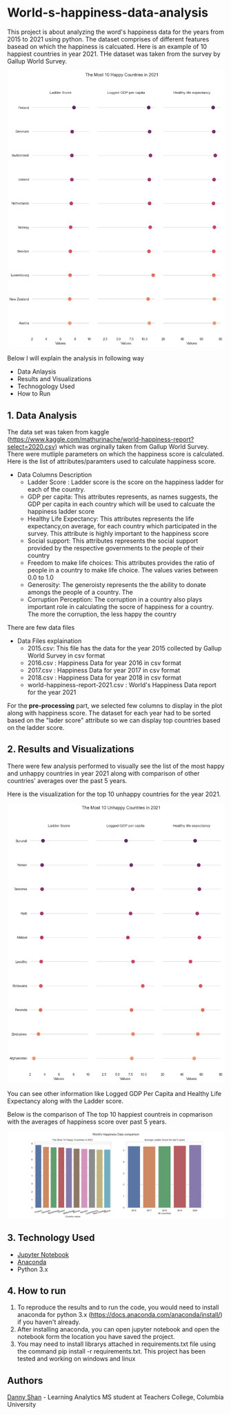 # World-s-happiness-data-analysis
This project is about analyzing the word's happiness data for the years from 2015 to 2021 using python. The dataset comprises of different features basead on which the happiness is calcuated. Here is an example of 10 happiest countries in year 2021. THe dataset was taken from the survey by Gallup World Survey.

![GitHub Logo](/Figures/Happy_2021.png)


Below I will explain the analysis in following way
* Data Anlaysis
* Results and Visualizations
* Technogology Used
* How to Run


## 1. Data Analysis

The data set was taken from kaggle (https://www.kaggle.com/mathurinache/world-happiness-report?select=2020.csv) which was orginally taken from Gallup World Survey. There were mutliple parameters on which the happiness score is calculated. Here is the list of attributes/paramters used to calculate happiness score.

 - Data Columns Description
    - Ladder Score : Ladder score is the score on the happiness ladder for each of the country.
    - GDP per capita: This attributes represents, as names suggests, the GDP per capita in each country which will be used to calcuate the happiness ladder score
    - Healthy Life Expectancy: This attributes represents the life expectancy,on average, for each country which participated in the survey. This attribute is highly important to the happiness score
    - Social support: This attributes represents the social support provided by the respective governments to the people of their country
    - Freedom to make life choices: This attributes provides the ratio of people in a country to make life choice. The values varies between 0.0 to 1.0
    - Generosity: The generoisty represents the the ability to donate amongs the people of a country. The
    - Corruption Perception: The corruption in a country also plays important role in calculating the socre of happiness for a country. The more the corruption, the less happy the country

There are few data files

- Data Files explaination
    - 2015.csv: This file has the data for the year 2015 collected by Gallup World Survey in csv format
    - 2016.csv : Happiness Data for year 2016 in csv format
    - 2017.csv : Happiness Data for year 2017 in csv format
    - 2018.csv : Happiness Data for year 2018 in csv format
    - world-happiness-report-2021.csv : World's Happiness Data report for the year 2021



For the **pre-processing** part, we selected few columns to display in the plot along with happiness score. The dataset for each year had to be sorted based on the "lader score" attribute so we can display top countries based on the ladder score. 

## 2. Results and Visualizations

There were few analysis performed to visually see the list of the most happy and unhappy countries in year 2021 along with comparison of other countries' averages over the past 5 years.

Here is the visualization for the top 10 unhappy countries for the year 2021.

![GitHub Logo](/Figures/UnHappy_2021.png)

You can see other information like Logged GDP Per Capita and Healthy Life Expectancy along with the Ladder score.

Below is the comparison of The top 10 happiest countreis in copmarison with the averages of happiness score over past 5 years. 

![GitHub Logo](/Figures/Comparison_Happy_2021.png)

## 3. Technology Used


- [Jupyter Notebook](https://jupyter.org/)
- [Anaconda](https://www.anaconda.com/)
- Python 3.x


## 4. How to run

1. To reproduce the results and to run the code, you would need to install anaconda for python 3.x (https://docs.anaconda.com/anaconda/install/) if you haven't already.
2. After installing anaconda, you can open jupyter notebook and open the notebook form the location you have saved the project. 
3. You may need to install librarys attached in requirements.txt file using the command pip install -r requirements.txt.
This project has been tested and working on windows and linux

## Authors

[Danny Shan](https://github.com/dannyshan20) - Learning Analytics MS student at Teachers College, Columbia University


